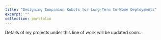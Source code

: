```yaml
---
title: "Designing Companion Robots for Long-Term In-Home Deployments"
excerpt: ""
collection: portfolio
---
```

Details of my projects under this line of work will be updated soon…

<!-- "Short description of portfolio item number 2 <br/><img src='/images/500x300.png'>" -->
<!-- This is an item in your portfolio. It can be have images or nice text. If you name the file .md, it will be parsed as markdown. If you name the file .html, it will be parsed as HTML.  -->
